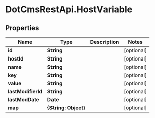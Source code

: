 # DotCmsRestApi.HostVariable

## Properties

Name | Type | Description | Notes
------------ | ------------- | ------------- | -------------
**id** | **String** |  | [optional] 
**hostId** | **String** |  | [optional] 
**name** | **String** |  | [optional] 
**key** | **String** |  | [optional] 
**value** | **String** |  | [optional] 
**lastModifierId** | **String** |  | [optional] 
**lastModDate** | **Date** |  | [optional] 
**map** | **{String: Object}** |  | [optional] 


